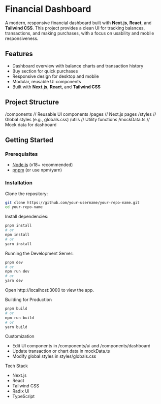 # Financial Dashboard

A modern, responsive financial dashboard built with **Next.js**, **React**, and **Tailwind CSS**. This project provides a clean UI for tracking balances, transactions, and making purchases, with a focus on usability and mobile responsiveness.

## Features

- Dashboard overview with balance charts and transaction history  
- Buy section for quick purchases  
- Responsive design for desktop and mobile  
- Modular, reusable UI components  
- Built with **Next.js**, **React**, and **Tailwind CSS**

## Project Structure

/components // Reusable UI components
/pages // Next.js pages
/styles // Global styles (e.g., globals.css)
/utils // Utility functions
/mockData.ts // Mock data for dashboard


## Getting Started

### Prerequisites

- [Node.js](https://nodejs.org/) (v18+ recommended)  
- [pnpm](https://pnpm.io/) (or use npm/yarn)

### Installation

Clone the repository:
```bash
git clone https://github.com/your-username/your-repo-name.git
cd your-repo-name
```

Install dependencies:
```bash
pnpm install
# or
npm install
# or
yarn install
```

Running the Development Server:
```bash
pnpm dev
# or
npm run dev
# or
yarn dev
```

Open http://localhost:3000 to view the app.

Building for Production
```bash
pnpm build
# or
npm run build
# or
yarn build
```

Customization
- Edit UI components in /components/ui and /components/dashboard
- Update transaction or chart data in mockData.ts
- Modify global styles in styles/globals.css

Tech Stack
- Next.js
- React
- Tailwind CSS
- Radix UI
- TypeScript







